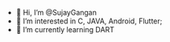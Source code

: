 - 👋 Hi, I’m @SujayGangan
- 👀 I’m interested in C, JAVA, Android, Flutter;
- 🌱 I’m currently learning DART

<!---
SujayGangan/SujayGangan is a ✨ special ✨ repository because its `README.md` (this file) appears on your GitHub profile.
You can click the Preview link to take a look at your changes.
--->
